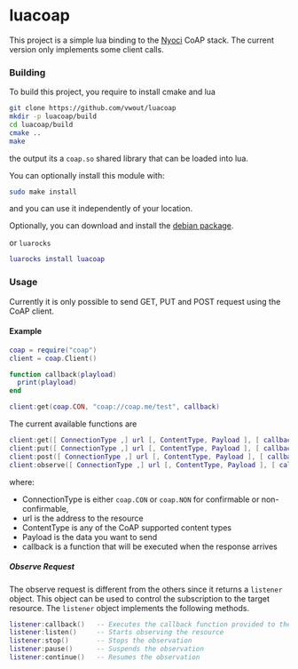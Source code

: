 # luacoap

This project is a simple lua binding to the 
[Nyoci](https://github.com/darconeous/libnyoci) CoAP stack. The current version only 
implements some client calls.

### Building

To build this project, you require to install cmake and lua

```bash
git clone https://github.com/vwout/luacoap
mkdir -p luacoap/build
cd luacoap/build
cmake ..
make
```

the output its a `coap.so` shared library that can be loaded into lua.

You can optionally install this module with:

```bash
sudo make install
```

and you can use it independently of your location.

Optionally, you can download and install the [debian 
package](https://github.com/vwout/luacoap/raw/master/downloads/luacoap-0.2.0-Linux.deb).

or `luarocks`

```lua
luarocks install luacoap
```

### Usage

Currently it is only possible to send GET, PUT and POST request using the CoAP 
client.

#### Example

```lua
coap = require("coap")
client = coap.Client()

function callback(playload)
  print(playload)
end

client:get(coap.CON, "coap://coap.me/test", callback)
```

The current available functions are

```lua
client:get([ ConnectionType ,] url [, ContentType, Payload ], [ callback ])
client:put([ ConnectionType ,] url [, ContentType, Payload ], [ callback ])
client:post([ ConnectionType ,] url [, ContentType, Payload ], [ callback ])
client:observe([ ConnectionType ,] url [, ContentType, Payload ], [ callback ])
```

where:

* ConnectionType is either `coap.CON` or `coap.NON` for confirmable or non-confirmable, 
* url is the address to the resource
* ContentType is any of the CoAP supported content types
* Payload is the data you want to send
* callback is a function that will be executed when the response arrives

##### Observe Request

The observe request is different from the others since it returns a `listener` 
object. This object can be used to control the subscription to the target 
resource. The `listener` object implements the following methods.

```lua
listener:callback()   -- Executes the callback function provided to the client
listener:listen()     -- Starts observing the resource
listener:stop()       -- Stops the observation
listener:pause()      -- Suspends the observation
listener:continue()   -- Resumes the observation
```
